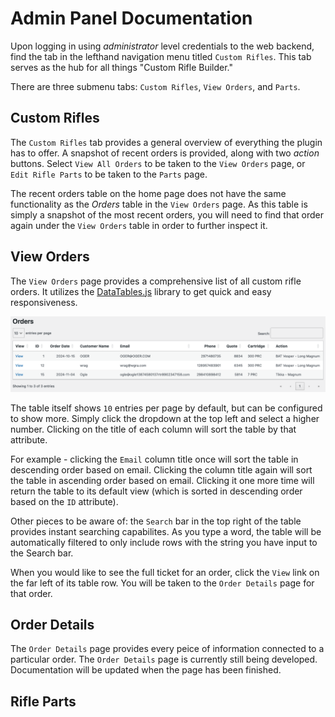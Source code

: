 # Admin Panel Documentation
Upon logging in using *administrator* level credentials to the web backend, find the tab in the lefthand navigation menu titled `Custom Rifles`. This tab serves as the hub for all things "Custom Rifle Builder." 

There are three submenu tabs: `Custom Rifles`, `View Orders`, and `Parts`.

## Custom Rifles
The `Custom Rifles` tab provides a general overview of everything the plugin has to offer. A snapshot of recent orders is provided, along with two *action* buttons. Select `View All Orders` to be taken to the `View Orders` page, or `Edit Rifle Parts` to be taken to the `Parts` page.

The recent orders table on the home page does not have the same functionality as the *Orders* table in the `View Orders` page. As this table is simply a snapshot of the most recent orders, you will need to find that order again under the `View Orders` table in order to further inspect it.

## View Orders
The `View Orders` page provides a comprehensive list of all custom rifle orders. It utilizes the [DataTables.js](https://datatables.net/manual/) library to get quick and easy responsiveness. 

![View Orders table example](OrdersPagePic.png)

The table itself shows `10` entries per page by default, but can be configured to show more. Simply click the dropdown at the top left and select a higher number. Clicking on the title of each column will sort the table by that attribute. 

For example - clicking the `Email` column title once will sort the table in descending order based on email. Clicking the column title again will sort the table in ascending order based on email. Clicking it one more time will return the table to its default view (which is sorted in descending order based on the `ID` attribute).

Other pieces to be aware of: the `Search` bar in the top right of the table provides instant searching capabilites. As you type a word, the table will be automatically filtered to only include rows with the string you have input to the Search bar.

When you would like to see the full ticket for an order, click the `View` link on the far left of its table row. You will be taken to the `Order Details` page for that order.

## Order Details
The `Order Details` page provides every peice of information connected to a particular order. The `Order Details` page is currently still being developed. Documentation will be updated when the page has been finished.

## Rifle Parts
